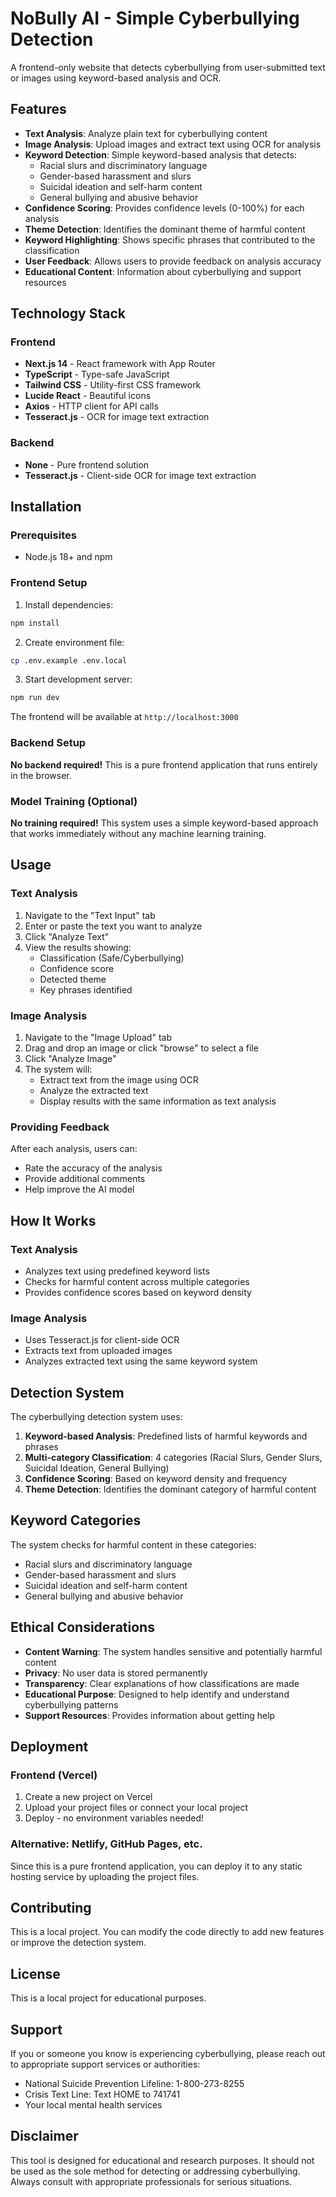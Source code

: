 # NoBully AI - Simple Cyberbullying Detection

A frontend-only website that detects cyberbullying from user-submitted text or images using keyword-based analysis and OCR.

## Features

- **Text Analysis**: Analyze plain text for cyberbullying content
- **Image Analysis**: Upload images and extract text using OCR for analysis
- **Keyword Detection**: Simple keyword-based analysis that detects:
  - Racial slurs and discriminatory language
  - Gender-based harassment and slurs
  - Suicidal ideation and self-harm content
  - General bullying and abusive behavior
- **Confidence Scoring**: Provides confidence levels (0-100%) for each analysis
- **Theme Detection**: Identifies the dominant theme of harmful content
- **Keyword Highlighting**: Shows specific phrases that contributed to the classification
- **User Feedback**: Allows users to provide feedback on analysis accuracy
- **Educational Content**: Information about cyberbullying and support resources

## Technology Stack

### Frontend
- **Next.js 14** - React framework with App Router
- **TypeScript** - Type-safe JavaScript
- **Tailwind CSS** - Utility-first CSS framework
- **Lucide React** - Beautiful icons
- **Axios** - HTTP client for API calls
- **Tesseract.js** - OCR for image text extraction

### Backend
- **None** - Pure frontend solution
- **Tesseract.js** - Client-side OCR for image text extraction

## Installation

### Prerequisites

- Node.js 18+ and npm

### Frontend Setup

1. Install dependencies:
```bash
npm install
```

2. Create environment file:
```bash
cp .env.example .env.local
```

3. Start development server:
```bash
npm run dev
```

The frontend will be available at `http://localhost:3000`

### Backend Setup

**No backend required!** This is a pure frontend application that runs entirely in the browser.

### Model Training (Optional)

**No training required!** This system uses a simple keyword-based approach that works immediately without any machine learning training.

## Usage

### Text Analysis

1. Navigate to the "Text Input" tab
2. Enter or paste the text you want to analyze
3. Click "Analyze Text"
4. View the results showing:
   - Classification (Safe/Cyberbullying)
   - Confidence score
   - Detected theme
   - Key phrases identified

### Image Analysis

1. Navigate to the "Image Upload" tab
2. Drag and drop an image or click "browse" to select a file
3. Click "Analyze Image"
4. The system will:
   - Extract text from the image using OCR
   - Analyze the extracted text
   - Display results with the same information as text analysis

### Providing Feedback

After each analysis, users can:
- Rate the accuracy of the analysis
- Provide additional comments
- Help improve the AI model

## How It Works

### Text Analysis
- Analyzes text using predefined keyword lists
- Checks for harmful content across multiple categories
- Provides confidence scores based on keyword density

### Image Analysis
- Uses Tesseract.js for client-side OCR
- Extracts text from uploaded images
- Analyzes extracted text using the same keyword system

## Detection System

The cyberbullying detection system uses:

1. **Keyword-based Analysis**: Predefined lists of harmful keywords and phrases
2. **Multi-category Classification**: 4 categories (Racial Slurs, Gender Slurs, Suicidal Ideation, General Bullying)
3. **Confidence Scoring**: Based on keyword density and frequency
4. **Theme Detection**: Identifies the dominant category of harmful content

## Keyword Categories

The system checks for harmful content in these categories:
- Racial slurs and discriminatory language
- Gender-based harassment and slurs
- Suicidal ideation and self-harm content
- General bullying and abusive behavior

## Ethical Considerations

- **Content Warning**: The system handles sensitive and potentially harmful content
- **Privacy**: No user data is stored permanently
- **Transparency**: Clear explanations of how classifications are made
- **Educational Purpose**: Designed to help identify and understand cyberbullying patterns
- **Support Resources**: Provides information about getting help

## Deployment

### Frontend (Vercel)

1. Create a new project on Vercel
2. Upload your project files or connect your local project
3. Deploy - no environment variables needed!

### Alternative: Netlify, GitHub Pages, etc.

Since this is a pure frontend application, you can deploy it to any static hosting service by uploading the project files.

## Contributing

This is a local project. You can modify the code directly to add new features or improve the detection system.

## License

This is a local project for educational purposes.

## Support

If you or someone you know is experiencing cyberbullying, please reach out to appropriate support services or authorities:

- National Suicide Prevention Lifeline: 1-800-273-8255
- Crisis Text Line: Text HOME to 741741
- Your local mental health services

## Disclaimer

This tool is designed for educational and research purposes. It should not be used as the sole method for detecting or addressing cyberbullying. Always consult with appropriate professionals for serious situations. 